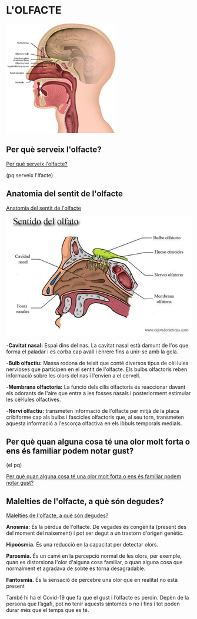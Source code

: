 # L'OLFACTE
![hola?](olfacte1.png)

## Per què serveix l'olfacte?

[Per què serveix l'olfacte?](http://google.com)

(pq serveix l'lfacte)

## Anatomia del sentit de l'olfacte

[Anatomia del sentit de l'olfacte](http://google.com)

![cabra](olfacte2.png)

-__Cavitat nasal:__ Espai dins del nas. La cavitat nasal està damunt de l'os que forma el paladar i es corba cap avall i enrere fins a unir-se amb la gola.

-__Bulb olfactiu:__ Massa rodona de teixit que conté diversos tipus de cèl·lules nervioses que participen en el sentit de l'olfacte. Els bulbs olfactoris reben informació sobre les olors del nas i l'envien a el cervell.

-__Membrana olfactoria:__ La funció dels cilis olfactoris és reaccionar davant els odorants de l'aire que entra a les fosses nasals i posteriorment estimular les cèl·lules olfactives.

-__Nervi olfactiu:__ transmeten informació de l'olfacte per mitjà de la placa cribiforme cap als bulbs i fascicles olfactoris que, al seu torn, transmeten aquesta informació a l'escorça olfactiva en els lòbuls temporals medials.

## Per què quan alguna cosa té una olor molt forta o ens és familiar podem notar gust?
(el pq)

[Per què quan alguna cosa té una olor molt forta o ens és familiar podem notar gust?](http://google.com)

## Malelties de l'olfacte, a què són degudes?

[Malelties de l'olfacte, a què són degudes?](http://google.com)

__Anosmia:__ És la pèrdua de l'olfacte. De vegades és congènita (present des del moment del naixement) i pot ser degut a un trastorn d'origen genètic.

__Hipoòsmia.__ És una reducció en la capacitat per detectar olors.

__Parosmia.__ És un canvi en la percepció normal de les olors, per exemple, quan es distorsiona l'olor d'alguna cosa familiar, o quan alguna cosa que normalment et agradava de sobte es torna desagradable.

__Fantosmia.__ És la sensació de percebre una olor que en realitat no està present

També hi ha el Covid-19 que fa que el gust i l’olfacte es perdin. Depèn de la persona que l’agafi, pot no tenir aquests síntomes o no i fins i tot poden durar més que el temps que es té.



